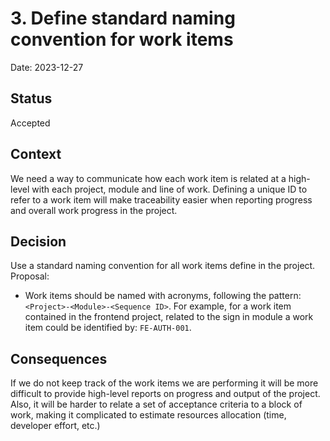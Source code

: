 # 3. Define standard naming convention for work items

Date: 2023-12-27

## Status

Accepted

## Context

We need a way to communicate how each work item is related at a high-level with each project, module and line of work. Defining a unique ID to refer to a work item will make traceability easier when reporting progress and overall work progress in the project.

## Decision

Use a standard naming convention for all work items define in the project.
Proposal: 

- Work items should be named with acronyms, following the pattern: `<Project>-<Module>-<Sequence ID>`. For example, for a work item contained in the frontend project, related to the sign in module a work item could be identified by: `FE-AUTH-001`.

## Consequences

If we do not keep track of the work items we are performing it will be more difficult to provide high-level reports on progress and output of the project. 
Also, it will be harder to relate a set of acceptance criteria to a block of work, making it complicated to estimate resources allocation (time, developer effort, etc.)